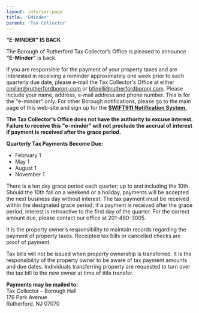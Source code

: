 ```yaml
---
layout: interior-page
title: 'EMinder'
parent: 'Tax Collector'
---
```


**"E-MINDER" IS BACK**

The Borough of Rutherford Tax Collector’s Office is pleased to announce **"E-Minder"** is back.

If you are responsible for the payment of your property taxes and are interested in receiving a reminder approximately one week prior to each quarterly due date, please e-mail the Tax Collector's Office at either cmiller@rutherfordboronj.com or bfinelli@rutherfordboronj.com. Please include your name, address, e-mail address and phone number. This is for the "e-minder" only. For other Borough notifications, please go to the main page of this web-site and sign up for the [**SWIFT911 Notification System.**](/notifications/)

**The Tax Collector's Office does not have the authority to excuse interest. Failure to receive this "e-minder" will not preclude the accrual of interest if payment is received after the grace period.**

**Quarterly Tax Payments Become Due:**

* February 1
* May 1
* August 1
* November 1

There is a ten day grace period each quarter; up to and including the 10th. Should the 10th fall on a weekend or a holiday, payments will be accepted the next business day without interest. The tax payment must be received within the designated grace period; if a payment is received after the grace period, interest is retroactive to the first day of the quarter. For the correct amount due, please contact our office at 201-460-3005. 

It is the property owner’s responsibility to maintain records regarding the payment of property taxes. Receipted tax bills or cancelled checks are proof of payment.

Tax bills will not be issued when property ownership is transferred. It is the responsibility of the property owner to be aware of tax payment amounts and due dates. Individuals transferring property are requested to turn over the tax bill to the new owner at time of title transfer.


**Payments may be mailed to:**  
Tax Collector – Borough Hall  
176 Park Avenue  
Rutherford, NJ 07070

